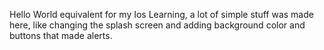 Hello World equivalent for my Ios Learning, a lot of simple stuff was made here, like changing the splash screen and adding background color and buttons that made alerts.
